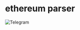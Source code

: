 # ethereum parser
![Telegram](https://img.shields.io/badge/Telegram-2CA5E0?style=for-the-badge&logo=telegram&logoColor=white)
<a href="https://img.shields.io/badge/Python-14354C?style=for-the-badge&logo=python&logoColor=white"></a>
